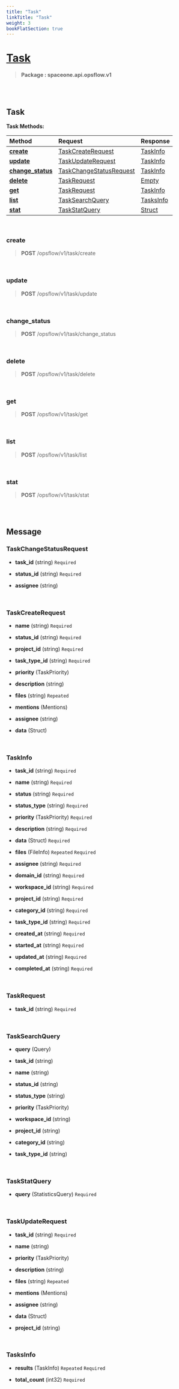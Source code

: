 ```yaml
---
title: "Task"
linkTitle: "Task"
weight: 3
bookFlatSection: true
---
```

# [Task](#Task)



>  **Package : spaceone.api.opsflow.v1**

<br>
<br>

## Task





**Task Methods:**


| Method | Request | Response |
| :----- | :-------- | :-------- |
| [**create**](./Task#create) | [TaskCreateRequest](Task#taskcreaterequest) | [TaskInfo](Task#taskinfo) |
| [**update**](./Task#update) | [TaskUpdateRequest](Task#taskupdaterequest) | [TaskInfo](Task#taskinfo) |
| [**change_status**](./Task#change_status) | [TaskChangeStatusRequest](Task#taskchangestatusrequest) | [TaskInfo](Task#taskinfo) |
| [**delete**](./Task#delete) | [TaskRequest](Task#taskrequest) | [Empty](Task#empty) |
| [**get**](./Task#get) | [TaskRequest](Task#taskrequest) | [TaskInfo](Task#taskinfo) |
| [**list**](./Task#list) | [TaskSearchQuery](Task#tasksearchquery) | [TasksInfo](Task#tasksinfo) |
| [**stat**](./Task#stat) | [TaskStatQuery](Task#taskstatquery) | [Struct](Task#struct) |



    
<br>

### create





> **POST** /opsflow/v1/task/create
>






    
<br>

### update





> **POST** /opsflow/v1/task/update
>






    
<br>

### change_status





> **POST** /opsflow/v1/task/change_status
>






    
<br>

### delete





> **POST** /opsflow/v1/task/delete
>






    
<br>

### get





> **POST** /opsflow/v1/task/get
>






    
<br>

### list





> **POST** /opsflow/v1/task/list
>






    
<br>

### stat





> **POST** /opsflow/v1/task/stat
>






    


<br>
<br>

## Message



### TaskChangeStatusRequest
* **task_id** (string)   `Required` 

    
* **status_id** (string)   `Required` 

    
* **assignee** (string)  

    <br>

### TaskCreateRequest
* **name** (string)   `Required` 

    
* **status_id** (string)   `Required` 

    
* **project_id** (string)   `Required` 

    
* **task_type_id** (string)   `Required` 

    
* **priority** (TaskPriority)  

    
* **description** (string)  

    
* **files** (string)  `Repeated`   

    
* **mentions** (Mentions)  

    
* **assignee** (string)  

    
* **data** (Struct)  

    <br>

### TaskInfo
* **task_id** (string)   `Required` 

    
* **name** (string)   `Required` 

    
* **status** (string)   `Required` 

    
* **status_type** (string)   `Required` 

    
* **priority** (TaskPriority)   `Required` 

    
* **description** (string)   `Required` 

    
* **data** (Struct)   `Required` 

    
* **files** (FileInfo)  `Repeated`    `Required` 

    
* **assignee** (string)   `Required` 

    
* **domain_id** (string)   `Required` 

    
* **workspace_id** (string)   `Required` 

    
* **project_id** (string)   `Required` 

    
* **category_id** (string)   `Required` 

    
* **task_type_id** (string)   `Required` 

    
* **created_at** (string)   `Required` 

    
* **started_at** (string)   `Required` 

    
* **updated_at** (string)   `Required` 

    
* **completed_at** (string)   `Required` 

    <br>

### TaskRequest
* **task_id** (string)   `Required` 

    <br>

### TaskSearchQuery
* **query** (Query)  

    
* **task_id** (string)  

    
* **name** (string)  

    
* **status_id** (string)  

    
* **status_type** (string)  

    
* **priority** (TaskPriority)  

    
* **workspace_id** (string)  

    
* **project_id** (string)  

    
* **category_id** (string)  

    
* **task_type_id** (string)  

    <br>

### TaskStatQuery
* **query** (StatisticsQuery)   `Required` 

    <br>

### TaskUpdateRequest
* **task_id** (string)   `Required` 

    
* **name** (string)  

    
* **priority** (TaskPriority)  

    
* **description** (string)  

    
* **files** (string)  `Repeated`   

    
* **mentions** (Mentions)  

    
* **assignee** (string)  

    
* **data** (Struct)  

    
* **project_id** (string)  

    <br>

### TasksInfo
* **results** (TaskInfo)  `Repeated`    `Required` 

    
* **total_count** (int32)   `Required` 

    <br>

